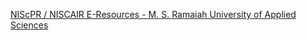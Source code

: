 [NIScPR / NISCAIR E-Resources - M. S. Ramaiah University of Applied Sciences](https://qi.tc/qi/115490)